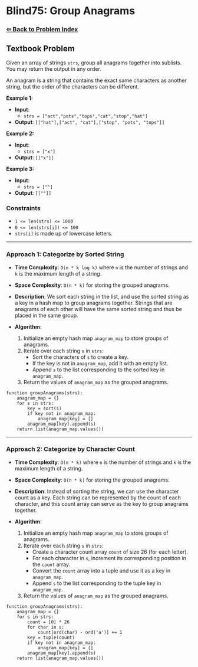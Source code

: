 # Blind75: Group Anagrams

### [⇦ Back to Problem Index](../../index.md)

## Textbook Problem

Given an array of strings `strs`, group all anagrams together into sublists. You may return the output in any order.

An anagram is a string that contains the exact same characters as another string, but the order of the characters can be different.

**Example 1:**

-   **Input**:
    -   `strs = ["act","pots","tops","cat","stop","hat"]`
-   **Output**: `[["hat"],["act", "cat"],["stop", "pots", "tops"]]`

**Example 2:**

-   **Input**:
    -   `strs = ["x"]`
-   **Output**: `[["x"]]`

**Example 3:**

-   **Input**:
    -   `strs = [""]`
-   **Output**: `[[""]]`

### Constraints

-   `1 <= len(strs) <= 1000`
-   `0 <= len(strs[i]) <= 100`
-   `strs[i]` is made up of lowercase letters.

---

### Approach 1: Categorize by Sorted String

-   **Time Complexity**: `O(n * k log k)` where `n` is the number of strings and `k` is the maximum length of a string.
-   **Space Complexity**: `O(n * k)` for storing the grouped anagrams.
-   **Description**: We sort each string in the list, and use the sorted string as a key in a hash map to group anagrams together. Strings that are anagrams of each other will have the same sorted string and thus be placed in the same group.
-   **Algorithm**:

    1. Initialize an empty hash map `anagram_map` to store groups of anagrams.
    2. Iterate over each string `s` in `strs`:
        - Sort the characters of `s` to create a key.
        - If the key is not in `anagram_map`, add it with an empty list.
        - Append `s` to the list corresponding to the sorted key in `anagram_map`.
    3. Return the values of `anagram_map` as the grouped anagrams.

```pseudo
function groupAnagrams(strs):
    anagram_map = {}
    for s in strs:
        key = sort(s)
        if key not in anagram_map:
            anagram_map[key] = []
        anagram_map[key].append(s)
    return list(anagram_map.values())
```

---

### Approach 2: Categorize by Character Count

-   **Time Complexity**: `O(n * k)` where `n` is the number of strings and `k` is the maximum length of a string.
-   **Space Complexity**: `O(n * k)` for storing the grouped anagrams.
-   **Description**: Instead of sorting the string, we can use the character count as a key. Each string can be represented by the count of each character, and this count array can serve as the key to group anagrams together.
-   **Algorithm**:

    1. Initialize an empty hash map `anagram_map` to store groups of anagrams.
    2. Iterate over each string `s` in `strs`:
        - Create a character count array `count` of size 26 (for each letter).
        - For each character in `s`, increment its corresponding position in the `count` array.
        - Convert the `count` array into a tuple and use it as a key in `anagram_map`.
        - Append `s` to the list corresponding to the tuple key in `anagram_map`.
    3. Return the values of `anagram_map` as the grouped anagrams.

```pseudo
function groupAnagrams(strs):
    anagram_map = {}
    for s in strs:
        count = [0] * 26
        for char in s:
            count[ord(char) - ord('a')] += 1
        key = tuple(count)
        if key not in anagram_map:
            anagram_map[key] = []
        anagram_map[key].append(s)
    return list(anagram_map.values())
```
